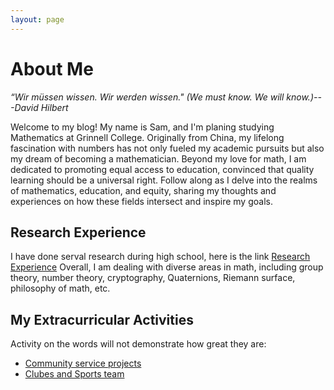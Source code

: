 ```yaml
---
layout: page
---
```

# About Me
*“Wir müssen wissen. Wir werden wissen." (We must know. We will know.)---David Hilbert*

Welcome to my blog! My name is Sam, and I'm planing studying Mathematics at Grinnell College. Originally from China, my lifelong fascination with numbers has not only fueled my academic pursuits but also my dream of becoming a mathematician. Beyond my love for math, I am dedicated to promoting equal access to education, convinced that quality learning should be a universal right. Follow along as I delve into the realms of mathematics, education, and equity, sharing my thoughts and experiences on how these fields intersect and inspire my goals.


## Research Experience
I have done serval research during high school, here is the link
[Research Experience]()
Overall, I am dealing with diverse areas in math, including group theory, number theory, cryptography, Quaternions, Riemann surface, philosophy of math, etc.


## My Extracurricular Activities 
Activity on the words will not demonstrate how great they are:
- [Community service projects]()
- [Clubes and Sports team]()


